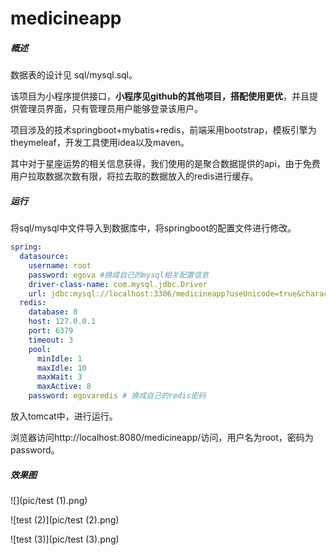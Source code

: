# medicineapp

##### 概述

数据表的设计见 sql/mysql.sql。

该项目为小程序提供接口，**小程序见github的其他项目，搭配使用更优**，并且提供管理员界面，只有管理员用户能够登录该用户。

项目涉及的技术springboot+mybatis+redis，前端采用bootstrap，模板引擎为theymeleaf，开发工具使用idea以及maven。

其中对于星座运势的相关信息获得，我们使用的是聚合数据提供的api，由于免费用户拉取数据次数有限，将拉去取的数据放入的redis进行缓存。

##### 运行

将sql/mysql中文件导入到数据库中，将springboot的配置文件进行修改。

```yml
spring:
  datasource:
    username: root
    password: egova #换成自己的mysql相关配置信息
    driver-class-name: com.mysql.jdbc.Driver
    url: jdbc:mysql://localhost:3306/medicineapp?useUnicode=true&characterEncoding=UTF-8&serverTimezone=CTT
  redis:
    database: 0
    host: 127.0.0.1
    port: 6379
    timeout: 3
    pool:
      minIdle: 1
      maxIdle: 10
      maxWait: 3
      maxActive: 8
    password: egovaredis # 换成自己的redis密码   
```

放入tomcat中，进行运行。

浏览器访问http://localhost:8080/medicineapp/访问，用户名为root，密码为password。

##### 效果图

![](pic/test (1).png)

![test (2)](pic/test (2).png)

![test (3)](pic/test (3).png)